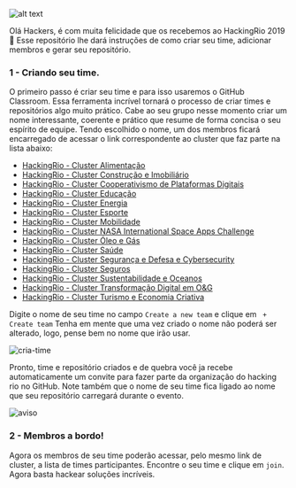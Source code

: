 ![alt text](https://github.com/hackingrio/welcome/blob/master/assets/welcome.png)
  
  Olá Hackers, é com muita felicidade que os recebemos ao HackingRio 2019 :tada:
  Esse repositório lhe dará instruções de como criar seu time, adicionar membros e gerar seu repositório. 

  ### 1 - Criando seu time.

  O primeiro passo é criar seu time e para isso usaremos o GitHub Classroom. Essa ferramenta incrível tornará o processo de criar times e repositórios algo muito prático. Cabe ao seu grupo nesse momento criar um nome interessante, coerente e prático que resume de forma concisa o seu espírito de equipe. 
  Tendo escolhido o nome, um dos membros ficará encarregado de acessar o link correspondente ao cluster que faz parte na lista abaixo:

  - [HackingRio - Cluster Alimentação](https://classroom.github.com/g/nDZb8zHJ)
  - [HackingRio - Cluster Construção e Imobiliário](https://classroom.github.com/g/CIxyrxMC)
  - [HackingRio - Cluster Cooperativismo de Plataformas Digitais](https://classroom.github.com/g/ZrIUGknu)
  - [HackingRio - Cluster Educação](https://classroom.github.com/g/tPY1L9Ge)
  - [HackingRio - Cluster Energia](https://classroom.github.com/g/9eJYXC_i)
  - [HackingRio - Cluster Esporte](https://classroom.github.com/g/sVqPm-Q8)
  - [HackingRio - Cluster Mobilidade](https://classroom.github.com/g/EENw9mnr)
  - [HackingRio - Cluster NASA International Space Apps Challenge](https://classroom.github.com/g/qzdBX2xC)
  - [HackingRio - Cluster Óleo e Gás](https://classroom.github.com/g/0fnlhbBB)
  - [HackingRio - Cluster Saúde](https://classroom.github.com/g/_pQMH52W)
  - [HackingRio - Cluster Segurança e Defesa e Cybersecurity](https://classroom.github.com/g/ost8rLMZ)
  - [HackingRio - Cluster Seguros](https://classroom.github.com/g/8YXTXNVS)
  - [HackingRio - Cluster Sustentabilidade e Oceanos](https://classroom.github.com/g/dzD7IxWt)
  - [HackingRio - Cluster Transformação Digital em O&G](https://classroom.github.com/g/pb_JSKr2)
  - [HackingRio - Cluster Turismo e Economia Criativa](https://classroom.github.com/g/Cayv8dju)


  Digite o nome de seu time no campo `Create a new team` e clique em ` + Create team`
Tenha em mente que uma vez criado o nome não poderá ser alterado, logo, pense bem no nome que irão usar.

![cria-time](https://github.com/hackingrio/welcome/blob/master/assets/01.png)

  Pronto, time e repositório criados e de quebra você ja recebe automaticamente um convite para fazer parte da organização do hacking rio no GitHub. Note também que o nome de seu time fica ligado ao nome que seu repositório carregará durante o evento.
  
![aviso](https://github.com/hackingrio/welcome/blob/master/assets/02.png)

  ### 2 - Membros a bordo!

  Agora os membros de seu time poderão acessar, pelo mesmo link de cluster, a lista de times participantes. Encontre o seu time e clique em `join`. Agora basta hackear soluções incríveis.
